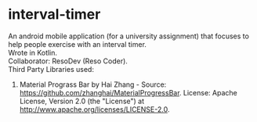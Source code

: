 # interval-timer
An android mobile application (for a university assignment) that focuses to help people exercise with an interval timer. <br>
Wrote in Kotlin. <br>
Collaborator: ResoDev (Reso Coder). <br>
Third Party Libraries used:
1. Material Prograss Bar by Hai Zhang - Source: https://github.com/zhanghai/MaterialProgressBar.
    License: Apache License, Version 2.0 (the "License") at http://www.apache.org/licenses/LICENSE-2.0.
